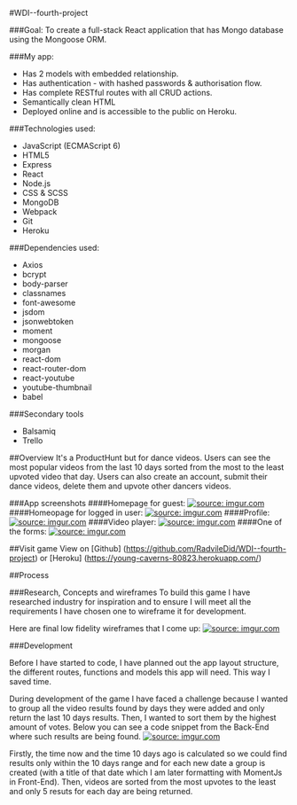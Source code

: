 #WDI--fourth-project

###Goal: To create a full-stack React application that has Mongo database using the Mongoose ORM.

###My app:

* Has 2 models with embedded relationship.
* Has authentication - with hashed passwords & authorisation flow.
* Has complete RESTful routes with all CRUD actions.
* Semantically clean HTML
* Deployed online and is accessible to the public on Heroku.

###Technologies used:
* JavaScript (ECMAScript 6)
* HTML5
* Express
* React
* Node.js
* CSS & SCSS
* MongoDB
* Webpack
* Git
* Heroku

###Dependencies used:
* Axios
* bcrypt
* body-parser
* classnames
* font-awesome
* jsdom
* jsonwebtoken
* moment
* mongoose
* morgan
* react-dom
* react-router-dom
* react-youtube
* youtube-thumbnail
* babel

###Secondary tools

* Balsamiq
* Trello

##Overview 
It's a ProductHunt but for dance videos. Users can see the most popular videos from the last 10 days sorted from the most to the least
upvoted video that day. Users can also create an account, submit their dance videos, delete them and upvote other dancers videos.

###App screenshots
####Homepage for guest:
<a href="https://imgur.com/x6ajQv9"><img src="https://i.imgur.com/x6ajQv9.png" title="source: imgur.com" /></a>
####Homeopage for logged in user:
<a href="https://imgur.com/YD6yU5k"><img src="https://i.imgur.com/YD6yU5k.png" title="source: imgur.com" /></a>
####Profile:
<a href="https://imgur.com/7NH379O"><img src="https://i.imgur.com/7NH379O.png" title="source: imgur.com" /></a>
####Video player:
<a href="https://imgur.com/wK0z0m0"><img src="https://i.imgur.com/wK0z0m0.png" title="source: imgur.com" /></a>
####One of the forms:
<a href="https://imgur.com/8ZYYZxC"><img src="https://i.imgur.com/8ZYYZxC.png" title="source: imgur.com" /></a>

##Visit game
View on [Github] (https://github.com/RadvileDid/WDI--fourth-project) or 
[Heroku] (https://young-caverns-80823.herokuapp.com/)

##Process

###Research, Concepts and wireframes
To build this game I have researched industry for inspiration and to ensure I will meet all the requirements I have chosen one to wireframe it for development.

Here are final low fidelity wireframes that I come up: 
<a href="https://imgur.com/V3X7ZLG"><img src="https://i.imgur.com/V3X7ZLG.png" title="source: imgur.com" /></a>

###Development

Before I have started to code, I have planned out the app layout structure, the different routes, functions and models this app will need. This way I saved time.

During development of the game I have faced a challenge because I wanted to group all the video results found by days they were added and only return the last 10 days results. Then, I wanted to sort them by the highest amount of votes. Below you can see a code snippet from the Back-End where such results are being found.
<a href="https://imgur.com/SveG5kq"><img src="https://i.imgur.com/SveG5kq.png" title="source: imgur.com" /></a>

Firstly, the time now and the time 10 days ago is calculated so we could find results only within the 10 days range and for each new date a group is created (with a title of that date which I am later formatting with MomentJs in Front-End). Then, videos are sorted from the most upvotes to the least and only 5 resuts for each day are being returned.